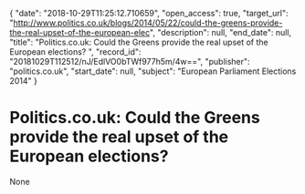 {
  "date": "2018-10-29T11:25:12.710659", 
  "open_access": true, 
  "target_url": "http://www.politics.co.uk/blogs/2014/05/22/could-the-greens-provide-the-real-upset-of-the-european-elec", 
  "description": null, 
  "end_date": null, 
  "title": "Politics.co.uk: Could the Greens provide the real upset of the European elections? ", 
  "record_id": "20181029T112512/nJ/EdlVO0bTWf977h5m/4w==", 
  "publisher": "politics.co.uk", 
  "start_date": null, 
  "subject": "European Parliament Elections 2014"
}

# Politics.co.uk: Could the Greens provide the real upset of the European elections? 

None